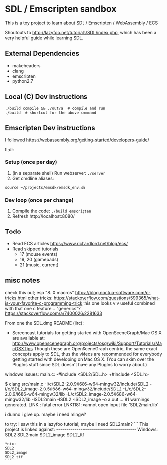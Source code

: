 # SDL / Emscripten sandbox

This is a toy project to learn about SDL / Emscripten / WebAssembly / ECS

Shoutouts to http://lazyfoo.net/tutorials/SDL/index.php, which has been a very
helpful guide while learning SDL.

## External Dependencies

* makeheaders
* clang
* emscripten
* python2.7

## Local (C) Dev instructions

```
./build compile && ./out/a  # compile and run
./build  # shortcut for the above command
```

## Emscripten Dev instructions

I followed https://webassembly.org/getting-started/developers-guide/

tl;dr:

### Setup (once per day)

1. (in a separate shell) Run webserver: `./server`
2. Get cmdline aliases:
```
source ~/projects/emsdk/emsdk_env.sh
```

### Dev loop (once per change)

1. Compile the code: `./build emscripten`
2. Refresh http://localhost:8080/



## Todo

* Read ECS articles
  https://www.richardlord.net/blog/ecs/
* Read skipped tutorials
  * 17 (mouse events)
  * 19, 20 (gamepads)
  * 21 (music, current)

## misc notes

check this out; esp "8. X macros"
  https://blog.noctua-software.com/c-tricks.html
other tricks:
  https://stackoverflow.com/questions/599365/what-is-your-favorite-c-programming-trick
  this one looks v v useful combined with that one c feature... "generics"?
    https://stackoverflow.com/a/7400026/2281633

From one the SDL.dmg README (iirc):
 - Screencast tutorials for getting started with OpenSceneGraph/Mac OS X are
  available at:
  http://www.openscenegraph.org/projects/osg/wiki/Support/Tutorials/MacOSXTips
  Though these are OpenSceneGraph centric, the same exact concepts apply to
  SDL, thus the videos are recommended for everybody getting started with
  developing on Mac OS X. (You can skim over the PlugIns stuff since SDL
  doesn't have any PlugIns to worry about.)


windows issues:
  main.c:
    -#include <SDL2/SDL.h>
    +#include <SDL.h>

  $ clang src/main.c -I/c/SDL2-2.0.9/i686-w64-mingw32/include/SDL2 -I/c/SDL2_image-2.0.5/i686-w64-mingw32/include/SDL2 -L/c/SDL2-2.0.9/i686-w64-mingw32/lib -L/c/SDL2_image-2.0.5/i686-w64-mingw32/lib -lSDL2main -lSDL2 -lSDL2_image -o a.out
  ...
  81 warnings generated.
  LINK : fatal error LNK1181: cannot open input file 'SDL2main.lib'

  i dunno i give up. maybe i need mingw?

  to try:
    I saw this in a lazyfoo tutorial; maybe I need SDL2main?
    ```
    This project is linked against:
    ----------------------------------------
    Windows:
    SDL2
    SDL2main
    SDL2_image
    SDL2_ttf

    *nix:
    SDL2
    SDL2_image
    SDL2_ttf
    ```